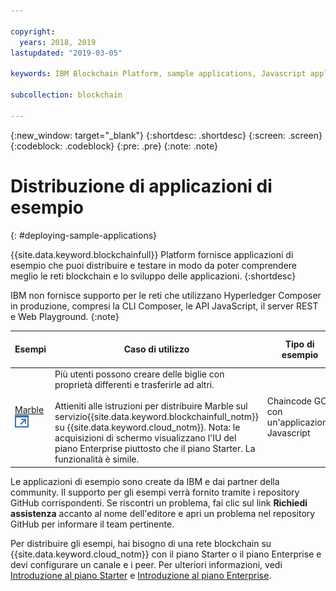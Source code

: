 ```yaml
---

copyright:
  years: 2018, 2019
lastupdated: "2019-03-05"

keywords: IBM Blockchain Platform, sample applications, Javascript application, IBM Cloud

subcollection: blockchain

---
```


{:new_window: target="_blank"}
{:shortdesc: .shortdesc}
{:screen: .screen}
{:codeblock: .codeblock}
{:pre: .pre}
{:note: .note}

# Distribuzione di applicazioni di esempio
{: #deploying-sample-applications}

{{site.data.keyword.blockchainfull}} Platform fornisce applicazioni di esempio che puoi distribuire e testare in modo da poter comprendere meglio le reti blockchain e lo sviluppo delle applicazioni.
{:shortdesc}

IBM non fornisce supporto per le reti che utilizzano Hyperledger Composer in produzione, compresi la CLI Composer, le API JavaScript, il server REST e Web Playground.
{:note}

|  Esempi     | Caso di utilizzo       | Tipo di esempio  | Creatore e supporto  |
| --------------|---------------------|----|-------|
| [Marble ![Icona link esterno](../images/external_link.svg "Icona link esterno")](https://github.com/IBM-Blockchain/marbles "Marble")| Più utenti possono creare delle biglie con proprietà differenti e trasferirle ad altri. <br> <br> Attieniti alle istruzioni per distribuire Marble sul servizio{{site.data.keyword.blockchainfull_notm}} su {{site.data.keyword.cloud_notm}}. Nota: le acquisizioni di schermo visualizzano l'IU del piano Enterprise piuttosto che il piano Starter. La funzionalità è simile. | Chaincode GO con un'applicazione Javascript| IBM<br> [Richiedi assistenza ![Icona link esterno](../images/external_link.svg "Icona link esterno")](https://github.com/IBM-Blockchain/marbles/issues "Richiedi assistenza") |


Le applicazioni di esempio sono create da IBM e dai partner della community. Il supporto per gli esempi verrà fornito tramite i repository GitHub corrispondenti. Se riscontri un problema, fai clic sul link **Richiedi assistenza** accanto al nome dell'editore e apri un problema nel repository GitHub per informare il team pertinente.

Per distribuire gli esempi, hai bisogno di una rete blockchain su {{site.data.keyword.cloud_notm}} con il piano Starter o il piano Enterprise e devi configurare un canale e i peer. Per ulteriori informazioni, vedi [Introduzione al piano Starter](/docs/services/blockchain/get_start_starter_plan.html#getting-started-with-starter-plan) e [Introduzione al piano Enterprise](/docs/services/blockchain/get_start.html#getting-started-with-enterprise-plan).
